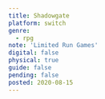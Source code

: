 ```yaml
---
title: Shadowgate
platform: switch
genre:
  - rpg
note: 'Limited Run Games'
digital: false
physical: true
guide: false
pending: false
posted: 2020-08-15
---
```

